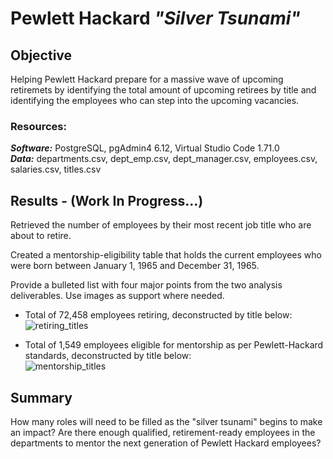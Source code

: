 # Pewlett Hackard  *"Silver Tsunami"*

## Objective

Helping Pewlett Hackard prepare for a massive wave of upcoming retiremets by identifying the total amount of upcoming retirees by title and identifying the employees who can step into the upcoming vacancies.


### Resources:

***Software:*** PostgreSQL, pgAdmin4 6.12, Virtual Studio Code 1.71.0\
***Data:*** departments.csv, dept_emp.csv, dept_manager.csv, employees.csv, salaries.csv, titles.csv


## Results - (Work In Progress...)

Retrieved the number of employees by their most recent job title who are about to retire.

Created a mentorship-eligibility table that holds the current employees who were born between January 1, 1965 and December 31, 1965.

Provide a bulleted list with four major points from the two analysis deliverables. Use images as support where needed.
* Total of 72,458 employees retiring, deconstructed by title below:\
![retiring_titles](https://user-images.githubusercontent.com/108758105/189444696-21ae74cb-92db-47f5-bc46-8dc6e4860219.png)

* Total of 1,549 employees eligible for mentorship as per Pewlett-Hackard standards, deconstructed by title below:\
![mentorship_titles](https://user-images.githubusercontent.com/108758105/189445068-72e9fb47-10e7-4e28-8f6b-99fadf7e6ca5.png)



## Summary
How many roles will need to be filled as the "silver tsunami" begins to make an impact?
Are there enough qualified, retirement-ready employees in the departments to mentor the next generation of Pewlett Hackard employees?
